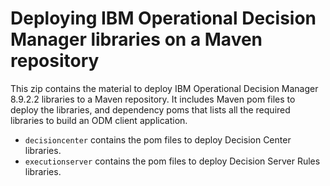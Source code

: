 # Deploying IBM Operational Decision Manager libraries on a Maven repository

This zip contains the material to deploy IBM Operational Decision Manager 8.9.2.2 libraries to a Maven repository. 
It includes Maven pom files to deploy the libraries, and dependency poms that lists all the required libraries to build
an ODM client application. 

- `decisioncenter` contains the pom files to deploy Decision Center libraries.
- `executionserver` contains the pom files to deploy Decision Server Rules libraries.

